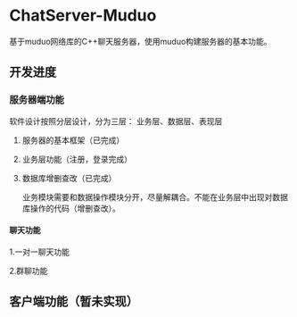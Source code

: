 # ChatServer-Muduo
基于muduo网络库的C++聊天服务器，使用muduo构建服务器的基本功能。

## 开发进度
### 服务器端功能

软件设计按照分层设计，分为三层： 业务层、数据层、表现层
1. 服务器的基本框架（已完成）
2. 业务层功能（注册，登录完成）
3. 数据库增删查改（已完成）

    业务模块需要和数据操作模块分开，尽量解耦合。不能在业务层中出现对数据库操作的代码（增删查改）。

#### 聊天功能
1.一对一聊天功能

2.群聊功能


## 客户端功能（暂未实现）
